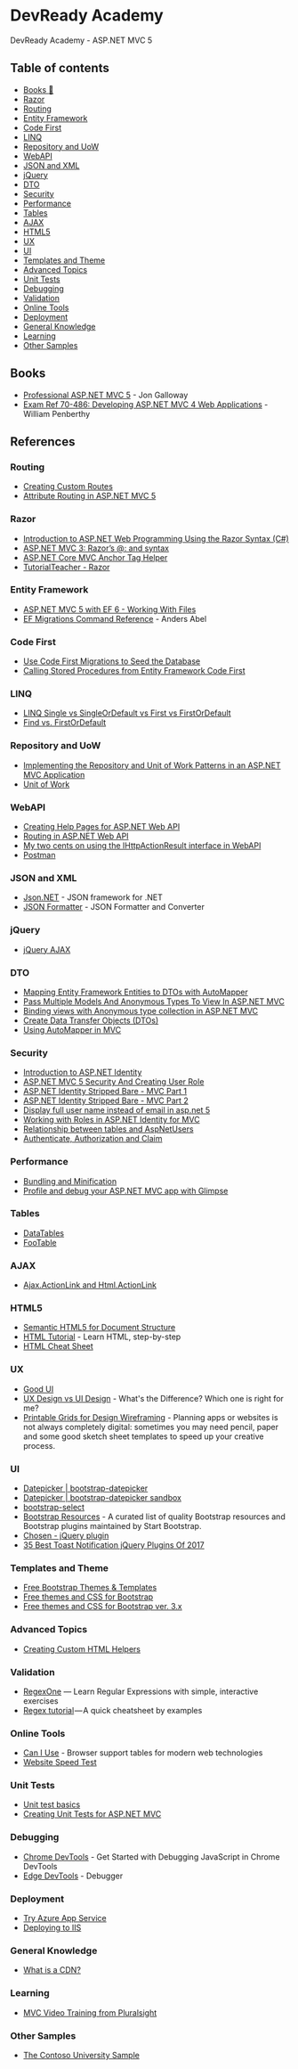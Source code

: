 # DevReady Academy
DevReady Academy - ASP.NET MVC 5

## Table of contents

* [Books :star2:](#books)
* [Razor](#razor)
* [Routing](#routing)
* [Entity Framework](#entity-framework)
* [Code First](#code-first)
* [LINQ](#linq)
* [Repository and UoW](#repository-and-uow)
* [WebAPI](#webapi)
* [JSON and XML](#json-and-xml)
* [jQuery](#jquery)
* [DTO](#dto)
* [Security](#security)
* [Performance](#performance)
* [Tables](#tables)
* [AJAX](#ajax)
* [HTML5](#html5)
* [UX](#ux)
* [UI](#ui)
* [Templates and Theme](#templates-and-theme)
* [Advanced Topics](#advanced-topics)
* [Unit Tests](#unit-tests)
* [Debugging](#debugging)
* [Validation](#validation)
* [Online Tools](#online-tools)
* [Deployment](#deployment)
* [General Knowledge](#general-knowledge)
* [Learning](#learning)
* [Other Samples](#other-samples)



## Books
* [Professional ASP.NET MVC 5](https://amzn.to/2V9uCB5) - Jon Galloway
* [Exam Ref 70-486: Developing ASP.NET MVC 4 Web Applications](https://amzn.to/2BG5CZ5) - William Penberthy 

## References

### Routing
* [Creating Custom Routes](https://docs.microsoft.com/en-us/aspnet/mvc/overview/older-versions-1/controllers-and-routing/creating-custom-routes-cs)
* [Attribute Routing in ASP.NET MVC 5](https://blogs.msdn.microsoft.com/webdev/2013/10/17/attribute-routing-in-asp-net-mvc-5)

### Razor
* [Introduction to ASP.NET Web Programming Using the Razor Syntax (C#)](https://docs.microsoft.com/en-us/aspnet/web-pages/overview/getting-started/introducing-razor-syntax-c)
* [ASP.NET MVC 3: Razor’s @: and <text> syntax](https://weblogs.asp.net/scottgu/asp-net-mvc-3-razor-s-and-lt-text-gt-syntax)
* [ASP.NET Core MVC Anchor Tag Helper](https://www.davepaquette.com/archive/2015/06/01/mvc-6-anchor-tag-helper.aspx)
* [TutorialTeacher - Razor](http://www.tutorialsteacher.com/mvc/razor-syntax)
  
### Entity Framework
* [ASP.NET MVC 5 with EF 6 - Working With Files](https://www.mikesdotnetting.com/article/259/asp-net-mvc-5-with-ef-6-working-with-files)
* [EF Migrations Command Reference](https://coding.abel.nu/2012/03/ef-migrations-command-reference/) - Anders Abel


### Code First
* [Use Code First Migrations to Seed the Database](https://docs.microsoft.com/en-us/aspnet/web-api/overview/data/using-web-api-with-entity-framework/part-3)
* [Calling Stored Procedures from Entity Framework Code First](http://www.codedigest.com/posts/31/calling-stored-procedures-from-entity-framework-code-first)


### LINQ
* [LINQ Single vs SingleOrDefault vs First vs FirstOrDefault](http://www.technicaloverload.com/linq-single-vs-singleordefault-vs-first-vs-firstordefault/)
* [Find vs. FirstOrDefault](https://arwsoftware.wordpress.com/2017/02/04/entity-framework-find-vs-firstordefault)

### Repository and UoW
* [Implementing the Repository and Unit of Work Patterns in an ASP.NET MVC Application](https://docs.microsoft.com/en-us/aspnet/mvc/overview/older-versions/getting-started-with-ef-5-using-mvc-4/implementing-the-repository-and-unit-of-work-patterns-in-an-asp-net-mvc-application)
* [Unit of Work](https://github.com/Arch/UnitOfWork)

### WebAPI
* [Creating Help Pages for ASP.NET Web API](https://docs.microsoft.com/en-us/aspnet/web-api/overview/getting-started-with-aspnet-web-api/creating-api-help-pages)
* [Routing in ASP.NET Web API](https://www.asp.net/web-api/overview/web-api-routing-and-actions/routing-in-aspnet-web-api)
* [My two cents on using the IHttpActionResult interface in WebAPI](https://www.infoworld.com/article/3192176/application-development/my-two-cents-on-using-the-ihttpactionresult-interface-in-webapi.html)
* [Postman](https://www.getpostman.com)

### JSON and XML
* [Json.NET](https://www.newtonsoft.com) - JSON framework for .NET
* [JSON Formatter](https://jsonformatter.org) - JSON Formatter and Converter

### jQuery
* [jQuery AJAX](http://api.jquery.com/jquery.ajax)

### DTO
* [Mapping Entity Framework Entities to DTOs with AutoMapper](https://exceptionnotfound.net/entity-framework-and-wcf-mapping-entities-to-dtos-with-automapper)
* [Pass Multiple Models And Anonymous Types To View In ASP.NET MVC](http://www.binaryintellect.net/articles/4dc3f036-d621-4d60-ac31-8c5373a39229.aspx)
* [Binding views with Anonymous type collection in ASP.NET MVC](http://www.dotnetfunda.com/articles/show/2655/binding-views-with-anonymous-type-collection-in-aspnet-mvc)
* [Create Data Transfer Objects (DTOs)](https://docs.microsoft.com/en-us/aspnet/web-api/overview/data/using-web-api-with-entity-framework/part-5)
* [Using AutoMapper in MVC](https://www.c-sharpcorner.com/UploadFile/tirthacs/using-automapper-in-mvc/)

### Security
* [Introduction to ASP.NET Identity](https://docs.microsoft.com/en-us/aspnet/identity/overview/getting-started/introduction-to-aspnet-identity)
* [ASP.NET MVC 5 Security And Creating User Role](https://code.msdn.microsoft.com/ASPNET-MVC-5-Security-And-44cbdb97)
* [ASP.NET Identity Stripped Bare - MVC Part 1](http://benfoster.io/blog/aspnet-identity-stripped-bare-mvc-part-1)
* [ASP.NET Identity Stripped Bare - MVC Part 2](http://benfoster.io/blog/aspnet-identity-stripped-bare-mvc-part-2)
* [Display full user name instead of email in asp.net 5](https://www.electrobucket.com/programming/display-full-user-name-instead-of-email-in-asp-net-5-mvc-6)
* [Working with Roles in ASP.NET Identity for MVC](http://www.dotnetfunda.com/articles/show/2898/working-with-roles-in-aspnet-identity-for-mvc)
* [Relationship between tables and AspNetUsers](https://gavilan.blog/2018/04/15/relationship-between-tables-and-aspnetusers)
* [Authenticate, Authorization and Claim](https://dev.to/rickab10/authenticate-authorization-and-claim-all-you-need-to-know-in-aspnet-core-ahn)

### Performance
* [Bundling and Minification](https://docs.microsoft.com/en-us/aspnet/mvc/overview/performance/bundling-and-minification)
* [Profile and debug your ASP.NET MVC app with Glimpse](https://docs.microsoft.com/en-us/aspnet/mvc/overview/performance/profile-and-debug-your-aspnet-mvc-app-with-glimpse)

### Tables
* [DataTables](https://datatables.net/)
* [FooTable](https://fooplugins.github.io/FooTable/)

### AJAX
* [Ajax.ActionLink and Html.ActionLink](https://www.c-sharpcorner.com/UploadFile/abhikumarvatsa/ajax-actionlink-and-html-actionlink-in-mvc)

### HTML5
* [Semantic HTML5 for Document Structure](https://www.semrush.com/blog/semantic-html5-guide)
* [HTML Tutorial](https://websitesetup.org/html-tutorial-beginners/) - Learn HTML, step-by-step
* [HTML Cheat Sheet](https://websitesetup.org/html5-cheat-sheet/)

### UX
* [Good UI](http://www.goodui.org)
* [UX Design vs UI Design](https://www.youtube.com/watch?v=RtPnVtXw6HU) - What's the Difference? Which one is right for me?
* [Printable Grids for Design Wireframing](https://sneakpeekit.com/) - Planning apps or websites is not always completely digital: sometimes you may need pencil, paper and some good sketch sheet templates to speed up your creative process.

### UI
* [Datepicker | bootstrap-datepicker](https://bootstrap-datepicker.readthedocs.io/)
* [Datepicker | bootstrap-datepicker sandbox](https://uxsolutions.github.io/bootstrap-datepicker/?#sandbox)
* [bootstrap-select](https://developer.snapappointments.com/bootstrap-select)
* [Bootstrap Resources](https://startbootstrap.com/bootstrap-resources) - A curated list of quality Bootstrap resources and Bootstrap plugins maintained by Start Bootstrap.
* [Chosen - jQuery plugin](https://harvesthq.github.io/chosen)
* [35 Best Toast Notification jQuery Plugins Of 2017](https://www.jqueryscript.net/blog/Best-Toast-Notification-jQuery-Plugins.html)

### Templates and Theme
* [Free Bootstrap Themes & Templates](https://startbootstrap.com/)
* [Free themes and CSS for Bootstrap](https://bootswatch.com/)
* [Free themes and CSS for Bootstrap ver. 3.x](https://bootswatch.com/3/)

### Advanced Topics
* [Creating Custom HTML Helpers](https://docs.microsoft.com/en-us/aspnet/mvc/overview/older-versions-1/views/creating-custom-html-helpers-cs)

### Validation
* [RegexOne](https://regexone.com/lesson/introduction_abcs) — Learn Regular Expressions with simple, interactive exercises
* [Regex tutorial](https://medium.com/factory-mind/regex-tutorial-a-simple-cheatsheet-by-examples-649dc1c3f285) — A quick cheatsheet by examples

### Online Tools
* [Can I Use](https://caniuse.com) - Browser support tables for modern web technologies
* [Website Speed Test](https://tools.pingdom.com)

### Unit Tests
* [Unit test basics](https://docs.microsoft.com/en-us/visualstudio/test/unit-test-basics)
* [Creating Unit Tests for ASP.NET MVC](https://docs.microsoft.com/en-us/aspnet/mvc/overview/older-versions-1/unit-testing/creating-unit-tests-for-asp-net-mvc-applications-cs)

### Debugging
*  [Chrome DevTools](https://blogs.msdn.microsoft.com/webdev/2013/10/17/attribute-routing-in-asp-net-mvc-5/) - Get Started with Debugging JavaScript in Chrome DevTools
* [Edge DevTools](https://docs.microsoft.com/en-us/microsoft-edge/devtools-guide/debugger) - Debugger


### Deployment
* [Try Azure App Service](http://bit.ly/TryAzureAppServiceForFree)
* [Deploying to IIS](https://docs.microsoft.com/en-us/aspnet/web-forms/overview/deployment/visual-studio-web-deployment/deploying-to-iis)


### General Knowledge
* [What is a CDN?](https://www.cloudflare.com/learning/cdn/what-is-a-cdn)


### Learning
* [MVC Video Training from Pluralsight](https://docs.microsoft.com/en-us/aspnet/mvc/pluralsight)

### Other Samples
* [The Contoso University Sample](https://docs.microsoft.com/en-us/aspnet/mvc/overview/getting-started/getting-started-with-ef-using-mvc/creating-an-entity-framework-data-model-for-an-asp-net-mvc-application)




